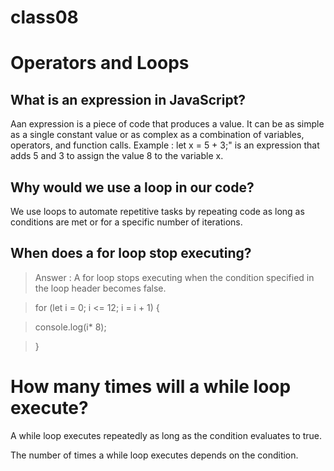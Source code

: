 
# class08

# Operators and Loops

## What is an expression in JavaScript?

Aan expression is a piece of code that produces a value. It can be as simple as a single constant value or as complex as a combination of variables, operators, and function calls.
Example : let x = 5 + 3;" is an expression that adds 5 and 3 to assign the value 8 to the variable x.

## Why would we use a loop in our code?

 We use loops to automate repetitive tasks by repeating code as long as conditions are met or for a specific number of iterations.

## When does a for loop stop executing?

>  Answer : A for loop stops executing when the condition specified in the loop header becomes false.

 > for (let i = 0; i <= 12; i = i + 1) { 

> console.log(i* 8);

> }
# How many times will a while loop execute?

A while loop executes repeatedly as long as the condition evaluates to true.

The number of times a while loop executes depends on the condition.

